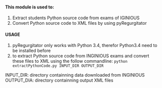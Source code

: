 #### This module is used to:
1. Extract students Python source code from exams of IGINIOUS
2. Convert Python source code to XML files by using pyRegurgitator

#### USAGE ####
1. pyRegurgitator only works with Python 3.4, therefor Python3.4 need to be installed before
2. to extract Python source code from INGINIOUS exams and convert these files to XML using the follow commandline:
`python extractPythonCode.py INPUT_DIR OUTPUT_DIR`

INPUT_DIR: directory containning data downloaded from INGINIOUS
OUTPUT_DIA: directory containning output XML files
